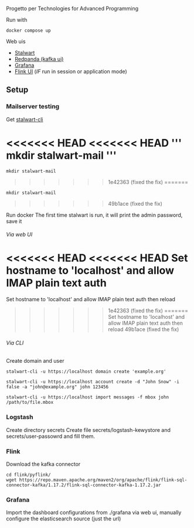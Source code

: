 Progetto per Technologies for Advanced Programming

Run with
```
docker compose up
```

Web uis
- [Stalwart](http://localhost:8080)
- [Redpanda (kafka ui)](http://localhost:6060)
- [Grafana](http://localhost:3000)
- [Flink UI](http://localhost:8081) (*IF* run in session or application mode)

## Setup
### Mailserver testing

Get [stalwart-cli](https://github.com/stalwartlabs/mail-server/releases/tag/v0.8.1)

<<<<<<< HEAD
<<<<<<< HEAD
'''
mkdir stalwart-mail
'''
=======

```
mkdir stalwart-mail
```
>>>>>>> 1e42363 (fixed the fix)
=======

```
mkdir stalwart-mail
```
>>>>>>> 49b1ace (fixed the fix)

Run docker
The first time stalwart is run, it will print the admin password, save it

###### Via web UI
<<<<<<< HEAD
<<<<<<< HEAD
Set hostname to 'localhost' and allow IMAP plain text auth
=======
Set hostname to 'localhost' and allow IMAP plain text auth then reload
>>>>>>> 1e42363 (fixed the fix)
=======
Set hostname to 'localhost' and allow IMAP plain text auth then reload
>>>>>>> 49b1ace (fixed the fix)

###### Via CLI

Create domain and user 
```
stalwart-cli -u https://localhost domain create 'example.org'

stalwart-cli -u https://localhost account create -d "John Snow" -i false -a "john@example.org" john 123456

stalwart-cli -u https://localhost import messages -f mbox john /path/to/file.mbox
```
### Logstash
Create directory secrets
Create file secrets/logstash-kewystore and secrets/user-passowrd and fill them.

### Flink 
Download the kafka connector
```
cd flink/pyflink/
wget https://repo.maven.apache.org/maven2/org/apache/flink/flink-sql-connector-kafka/1.17.2/flink-sql-connector-kafka-1.17.2.jar
```


### Grafana
Import the dashboard configurations from ./grafana via web ui, manually configure the elasticsearch source (just the url)